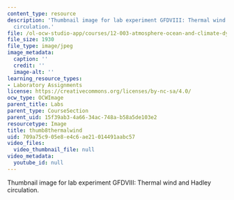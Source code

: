 ```yaml
---
content_type: resource
description: 'Thumbnail image for lab experiment GFDVIII: Thermal wind and Hadley
  circulation.'
file: /ol-ocw-studio-app/courses/12-003-atmosphere-ocean-and-climate-dynamics-fall-2008/709a75c905e8e4c6ae21014491aabc57_thumb8thermalwind.jpg
file_size: 1930
file_type: image/jpeg
image_metadata:
  caption: ''
  credit: ''
  image-alt: ''
learning_resource_types:
- Laboratory Assignments
license: https://creativecommons.org/licenses/by-nc-sa/4.0/
ocw_type: OCWImage
parent_title: Labs
parent_type: CourseSection
parent_uid: 15f39ab3-4a66-34ac-748a-b58a5de103e2
resourcetype: Image
title: thumb8thermalwind
uid: 709a75c9-05e8-e4c6-ae21-014491aabc57
video_files:
  video_thumbnail_file: null
video_metadata:
  youtube_id: null
---
```

Thumbnail image for lab experiment GFDVIII: Thermal wind and Hadley circulation.